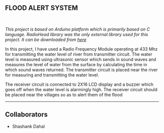 <h2><b>FLOOD ALERT SYSTEM</b></h2>
<br>
<p><i>This project is based on Arduino platform which is primarily based on C language. RadioHead library was the only external library used for this project. It can be downloaded from <a href="http://www.airspayce.com/mikem/arduino/RadioHead/RadioHead-1.89.zip" target=_blank>here</a></i></p>
<p>In this project, I have used a Radio Frequency Module operating at 433 Mhz for transmitting the water level of river from transmitter circuit.
The water level is measured using ultrasonic sensor which sends in sound waves and measures the level of water from the surface by calculating the time
in which sound waves returned. The transmitter circuit is placed near the river for measuring and transmitting the water level.</p>
<p>The receiver circuit is connected to 2X16 LCD display and a buzzer which goes off when the water level is alarmingly high. The receiver circuit should be placed 
near the villages so as to alert them of the flood</p>  

<hr>
<h2><b>Collaborators</b></h2>
<ul>
  <li>Shashank Dahal</li>
</ul>

